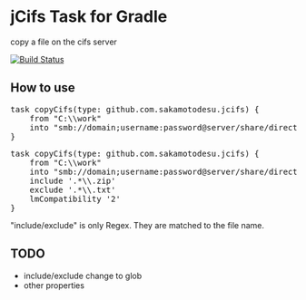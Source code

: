 # jCifs Task for Gradle

copy a file on the cifs server

[![Build Status](https://travis-ci.org/sakamotodesu/jcifs.svg?branch=master)](https://travis-ci.org/sakamotodesu/jcifs)

## How to use


<pre>
task copyCifs(type: github.com.sakamotodesu.jcifs) {
    from "C:\\work"
    into "smb://domain;username:password@server/share/directory/path"
}
</pre>


<pre>
task copyCifs(type: github.com.sakamotodesu.jcifs) {
    from "C:\\work"
    into "smb://domain;username:password@server/share/directory/path"
    include '.*\\.zip'
    exclude '.*\\.txt'
    lmCompatibility '2'
}
</pre>

"include/exclude" is only Regex. They are matched to the file name.


## TODO

- include/exclude change to glob
- other properties